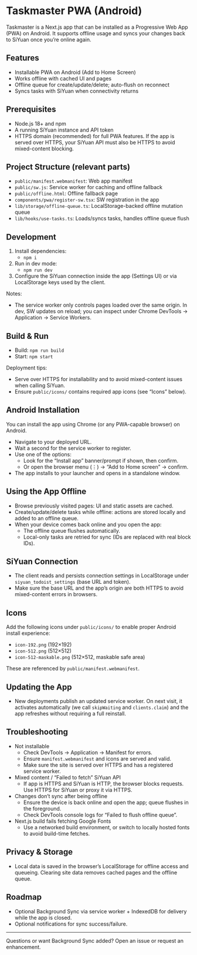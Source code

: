# Taskmaster PWA (Android)

Taskmaster is a Next.js app that can be installed as a Progressive Web App (PWA) on Android. It supports offline usage and syncs your changes back to SiYuan once you’re online again.

## Features
- Installable PWA on Android (Add to Home Screen)
- Works offline with cached UI and pages
- Offline queue for create/update/delete; auto-flush on reconnect
- Syncs tasks with SiYuan when connectivity returns

## Prerequisites
- Node.js 18+ and npm
- A running SiYuan instance and API token
- HTTPS domain (recommended) for full PWA features. If the app is served over HTTPS, your SiYuan API must also be HTTPS to avoid mixed-content blocking.

## Project Structure (relevant parts)
- `public/manifest.webmanifest`: Web app manifest
- `public/sw.js`: Service worker for caching and offline fallback
- `public/offline.html`: Offline fallback page
- `components/pwa/register-sw.tsx`: SW registration in the app
- `lib/storage/offline-queue.ts`: LocalStorage-backed offline mutation queue
- `lib/hooks/use-tasks.ts`: Loads/syncs tasks, handles offline queue flush

## Development
1. Install dependencies:
   - `npm i`
2. Run in dev mode:
   - `npm run dev`
3. Configure the SiYuan connection inside the app (Settings UI) or via LocalStorage keys used by the client.

Notes:
- The service worker only controls pages loaded over the same origin. In dev, SW updates on reload; you can inspect under Chrome DevTools → Application → Service Workers.

## Build & Run
- Build: `npm run build`
- Start: `npm start`

Deployment tips:
- Serve over HTTPS for installability and to avoid mixed-content issues when calling SiYuan.
- Ensure `public/icons/` contains required app icons (see “Icons” below).

## Android Installation
You can install the app using Chrome (or any PWA-capable browser) on Android.

- Navigate to your deployed URL.
- Wait a second for the service worker to register.
- Use one of the options:
  - Look for the “Install app” banner/prompt if shown, then confirm.
  - Or open the browser menu (⋮) → “Add to Home screen” → confirm.
- The app installs to your launcher and opens in a standalone window.

## Using the App Offline
- Browse previously visited pages: UI and static assets are cached.
- Create/update/delete tasks while offline: actions are stored locally and added to an offline queue.
- When your device comes back online and you open the app:
  - The offline queue flushes automatically.
  - Local-only tasks are retried for sync (IDs are replaced with real block IDs).

## SiYuan Connection
- The client reads and persists connection settings in LocalStorage under `siyuan_todoist_settings` (base URL and token).
- Make sure the base URL and the app’s origin are both HTTPS to avoid mixed-content errors in browsers.

## Icons
Add the following icons under `public/icons/` to enable proper Android install experience:
- `icon-192.png` (192×192)
- `icon-512.png` (512×512)
- `icon-512-maskable.png` (512×512, maskable safe area)

These are referenced by `public/manifest.webmanifest`.

## Updating the App
- New deployments publish an updated service worker. On next visit, it activates automatically (we call `skipWaiting` and `clients.claim`) and the app refreshes without requiring a full reinstall.

## Troubleshooting
- Not installable
  - Check DevTools → Application → Manifest for errors.
  - Ensure `manifest.webmanifest` and icons are served and valid.
  - Make sure the site is served over HTTPS and has a registered service worker.
- Mixed content / “Failed to fetch” SiYuan API
  - If app is HTTPS and SiYuan is HTTP, the browser blocks requests. Use HTTPS for SiYuan or proxy it via HTTPS.
- Changes don’t sync after being offline
  - Ensure the device is back online and open the app; queue flushes in the foreground.
  - Check DevTools console logs for “Failed to flush offline queue”.
- Next.js build fails fetching Google Fonts
  - Use a networked build environment, or switch to locally hosted fonts to avoid build-time fetches.

## Privacy & Storage
- Local data is saved in the browser’s LocalStorage for offline access and queueing. Clearing site data removes cached pages and the offline queue.

## Roadmap
- Optional Background Sync via service worker + IndexedDB for delivery while the app is closed.
- Optional notifications for sync success/failure.

---
Questions or want Background Sync added? Open an issue or request an enhancement.
